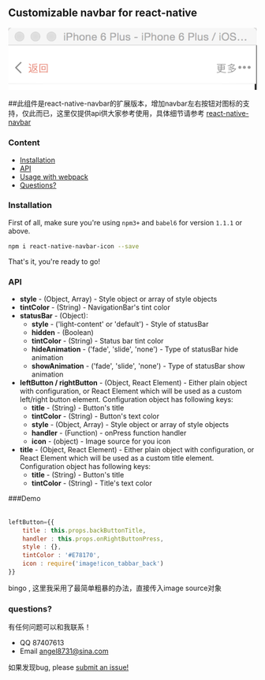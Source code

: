## Customizable navbar for react-native
![react-native-navbar-icon demo](https://github.com/angel8731/react-native-navbar-icon/blob/master/img/react-native-navbar-icon.png)

##此组件是react-native-navbar的扩展版本，增加navbar左右按钮对图标的支持，仅此而已，这里仅提供api供大家参考使用，具体细节请参考 [react-native-navbar](https://github.com/react-native-fellowship/react-native-navbar)

### Content
- [Installation](#installation)
- [API](#api)
- [Usage with webpack](#usage-with-webpack)
- [Questions?](#questions)

### Installation
First of all, make sure you're using `npm3+` and `babel6` for version `1.1.1` or above.

```bash
npm i react-native-navbar-icon --save
```

That's it, you're ready to go!

### API
- **style** - (Object, Array) - Style object or array of style objects
- **tintColor** - (String) - NavigationBar's tint color
- **statusBar** - (Object):
  - **style** - ('light-content' or 'default') - Style of statusBar
  - **hidden** - (Boolean)
  - **tintColor** - (String) - Status bar tint color
  - **hideAnimation** - ('fade', 'slide', 'none') - Type of statusBar hide animation
  - **showAnimation** - ('fade', 'slide', 'none') - Type of statusBar show animation
- **leftButton / rightButton** - (Object, React Element) - Either plain object with configuration, or React Element which will be used as a custom left/right button element. Configuration object has following keys:
  - **title** - (String) - Button's title
  - **tintColor** - (String) - Button's text color
  - **style** - (Object, Array) - Style object or array of style objects
  - **handler** - (Function) - onPress function handler
  - **icon** - (object) - Image source for you icon
- **title** - (Object, React Element) - Either plain object with configuration, or React Element which will be used as a custom title element. Configuration object has following keys:
  - **title** - (String) - Button's title
  - **tintColor** - (String) - Title's text color

###Demo
```jsx 

leftButton={{
    title : this.props.backButtonTitle,
    handler : this.props.onRightButtonPress,
    style : {},
    tintColor : '#E78170',
    icon : require('image!icon_tabbar_back')
}}
```
bingo , 这里我采用了最简单粗暴的办法，直接传入image source对象


### questions?
有任何问题可以和我联系！
- QQ 87407613
- Email angel8731@sina.com

如果发现bug, please [submit an issue!](https://github.com/angel8731/react-native-navbar-icon/issues/new)
